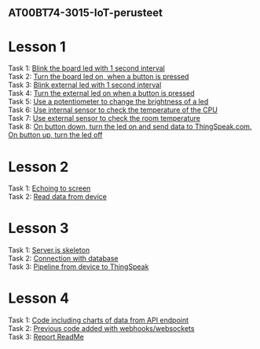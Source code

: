 ## AT00BT74-3015-IoT-perusteet

# Lesson 1
Task 1: [Blink the board led with 1 second interval](https://github.com/MtrS4n0/AT00BT74-3015-IoT-perusteet/blob/584a2a84ebe72c988137163139729655580c43d4/L1_T1)<br />
Task 2: [Turn the board led on, when a button is pressed](https://github.com/MtrS4n0/AT00BT74-3015-IoT-perusteet/blob/9ff26e83be782f1bdf6c37522f208a795b9bb45d/L1_T2)<br />
Task 3: [Blink external led with 1 second interval](https://github.com/MtrS4n0/AT00BT74-3015-IoT-perusteet/blob/3a8f630d9b8d3c3e5d0e41dd766b82a8e8feb3d2/L1_T3)<br />
Task 4: [Turn the external led on when a button is pressed](https://github.com/MtrS4n0/AT00BT74-3015-IoT-perusteet/blob/3a8f630d9b8d3c3e5d0e41dd766b82a8e8feb3d2/L1_T4)<br />
Task 5: [Use a potentiometer to change the brightness of a led](https://github.com/MtrS4n0/AT00BT74-3015-IoT-perusteet/blob/3a8f630d9b8d3c3e5d0e41dd766b82a8e8feb3d2/L1_T5)<br />
Task 6: [Use internal sensor to check the temperature of the CPU](https://github.com/MtrS4n0/AT00BT74-3015-IoT-perusteet/blob/3a8f630d9b8d3c3e5d0e41dd766b82a8e8feb3d2/L1_T6)<br />
Task 7: [Use external sensor to check the room temperature]()<br />
Task 8: [On button down, turn the led on and send data to ThingSpeak.com. On button up, turn the led off]()<br />

# Lesson 2
Task 1: [Echoing to screen](https://github.com/MtrS4n0/AT00BT74-3015-IoT-perusteet/blob/0822aed2c19d2a6ca1992acd78214a9d7b10546a/L2_T1)<br />
Task 2: [Read data from device](https://github.com/MtrS4n0/AT00BT74-3015-IoT-perusteet/blob/0822aed2c19d2a6ca1992acd78214a9d7b10546a/L2_T3)<br />

# Lesson 3
Task 1: [Server.js skeleton](https://github.com/MtrS4n0/AT00BT74-3015-IoT-perusteet/blob/cf66e64ba8edad97ea77bd7286fb06f13e70ce44/L3_T1)<br />
Task 2: [Connection with database](https://github.com/MtrS4n0/AT00BT74-3015-IoT-perusteet/blob/0822aed2c19d2a6ca1992acd78214a9d7b10546a/L3_T1)<br />
Task 3: [Pipeline from device to ThingSpeak](https://github.com/MtrS4n0/AT00BT74-3015-IoT-perusteet/blob/0822aed2c19d2a6ca1992acd78214a9d7b10546a/L2_T2)<br />

# Lesson 4
Task 1: [Code including charts of data from API endpoint](https://github.com/MtrS4n0/AT00BT74-3015-IoT-perusteet/blob/404b4437f8187d29d7e49013f5798ce275b1d214/L4_T1)<br />
Task 2: [Previous code added with webhooks/websockets]()<br />
Task 3: [Report ReadMe]()
